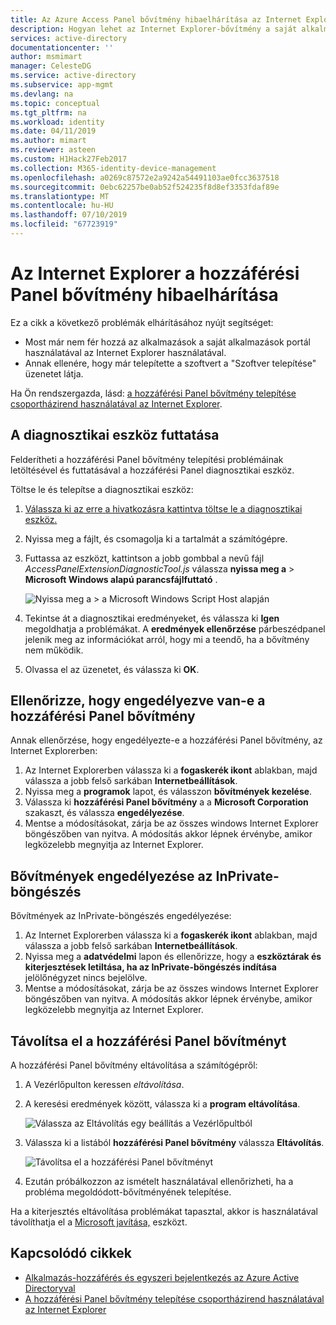 ```yaml
---
title: Az Azure Access Panel bővítmény hibaelhárítása az Internet Explorer |} A Microsoft Docs
description: Hogyan lehet az Internet Explorer-bővítmény a saját alkalmazások portál telepítése a csoportházirenddel.
services: active-directory
documentationcenter: ''
author: msmimart
manager: CelesteDG
ms.service: active-directory
ms.subservice: app-mgmt
ms.devlang: na
ms.topic: conceptual
ms.tgt_pltfrm: na
ms.workload: identity
ms.date: 04/11/2019
ms.author: mimart
ms.reviewer: asteen
ms.custom: H1Hack27Feb2017
ms.collection: M365-identity-device-management
ms.openlocfilehash: a0269c87572e2a9242a54491103ae0fcc3637518
ms.sourcegitcommit: 0ebc62257be0ab52f524235f8d8ef3353fdaf89e
ms.translationtype: MT
ms.contentlocale: hu-HU
ms.lasthandoff: 07/10/2019
ms.locfileid: "67723919"
---
```

# <a name="troubleshoot-the-access-panel-extension-for-internet-explorer"></a>Az Internet Explorer a hozzáférési Panel bővítmény hibaelhárítása

Ez a cikk a következő problémák elhárításához nyújt segítséget:

* Most már nem fér hozzá az alkalmazások a saját alkalmazások portál használatával az Internet Explorer használatával.
* Annak ellenére, hogy már telepítette a szoftvert a "Szoftver telepítése" üzenetet látja.

Ha Ön rendszergazda, lásd: [a hozzáférési Panel bővítmény telepítése csoportházirend használatával az Internet Explorer](deploy-access-panel-browser-extension.md).

## <a name="run-the-diagnostic-tool"></a>A diagnosztikai eszköz futtatása

Felderítheti a hozzáférési Panel bővítmény telepítési problémáinak letöltésével és futtatásával a hozzáférési Panel diagnosztikai eszköz. 

Töltse le és telepítse a diagnosztikai eszköz:

1. [Válassza ki az erre a hivatkozásra kattintva töltse le a diagnosztikai eszköz.](https://account.activedirectory.windowsazure.com/applications/AccessPanelExtensionDiagnosticTool/AccessPanelExtensionDiagnosticTool.zip)
1. Nyissa meg a fájlt, és csomagolja ki a tartalmát a számítógépre.
1. Futtassa az eszközt, kattintson a jobb gombbal a nevű fájl *AccessPanelExtensionDiagnosticTool.js* válassza **nyissa meg a** > **Microsoft Windows alapú parancsfájlfuttató** .

    ![Nyissa meg a > a Microsoft Windows Script Host alapján](./media/manage-access-panel-browser-extension/open-access-panel-extension-diagnostic-tool.png)

1. Tekintse át a diagnosztikai eredményeket, és válassza ki **Igen** megoldhatja a problémákat. A **eredmények ellenőrzése** párbeszédpanel jelenik meg az információkat arról, hogy mi a teendő, ha a bővítmény nem működik.  
1. Olvassa el az üzenetet, és válassza ki **OK**.

## <a name="check-that-the-access-panel-extension-is-enabled"></a>Ellenőrizze, hogy engedélyezve van-e a hozzáférési Panel bővítmény

Annak ellenőrzése, hogy engedélyezte-e a hozzáférési Panel bővítmény, az Internet Explorerben:

1. Az Internet Explorerben válassza ki a **fogaskerék ikont** ablakban, majd válassza a jobb felső sarkában **Internetbeállítások**.
1. Nyissa meg a **programok** lapot, és válasszon **bővítmények kezelése**.
1. Válassza ki **hozzáférési Panel bővítmény** a a **Microsoft Corporation** szakaszt, és válassza **engedélyezése**.
1. Mentse a módosításokat, zárja be az összes windows Internet Explorer böngészőben van nyitva. A módosítás akkor lépnek érvénybe, amikor legközelebb megnyitja az Internet Explorer.

## <a name="enable-extensions-for-inprivate-browsing"></a>Bővítmények engedélyezése az InPrivate-böngészés

Bővítmények az InPrivate-böngészés engedélyezése:

1. Az Internet Explorerben válassza ki a **fogaskerék ikont** ablakban, majd válassza a jobb felső sarkában **Internetbeállítások**.
1. Nyissa meg a **adatvédelmi** lapon és ellenőrizze, hogy a **eszköztárak és kiterjesztések letiltása, ha az InPrivate-böngészés indítása** jelölőnégyzet nincs bejelölve.
1. Mentse a módosításokat, zárja be az összes windows Internet Explorer böngészőben van nyitva. A módosítás akkor lépnek érvénybe, amikor legközelebb megnyitja az Internet Explorer.

## <a name="uninstall-the-access-panel-extension"></a>Távolítsa el a hozzáférési Panel bővítményt

A hozzáférési Panel bővítmény eltávolítása a számítógépről:

1. A Vezérlőpulton keressen *eltávolítása*.
1. A keresési eredmények között, válassza ki a **program eltávolítása**.

    ![Válassza az Eltávolítás egy beállítás a Vezérlőpultból](./media/manage-access-panel-browser-extension/uninstall-program-control-panel.png)

1. Válassza ki a listából **hozzáférési Panel bővítmény** válassza **Eltávolítás**.

    ![Távolítsa el a hozzáférési Panel bővítményt](./media/manage-access-panel-browser-extension/uninstall-access-panel-extension.png)

1. Ezután próbálkozzon az ismételt használatával ellenőrizheti, ha a probléma megoldódott-bővítményének telepítése.

Ha a kiterjesztés eltávolítása problémákat tapasztal, akkor is használatával távolíthatja el a [Microsoft javítása,](https://go.microsoft.com/?linkid=9779673) eszközt.

## <a name="related-articles"></a>Kapcsolódó cikkek

* [Alkalmazás-hozzáférés és egyszeri bejelentkezés az Azure Active Directoryval](what-is-single-sign-on.md)
* [A hozzáférési Panel bővítmény telepítése csoportházirend használatával az Internet Explorer](deploy-access-panel-browser-extension.md)
